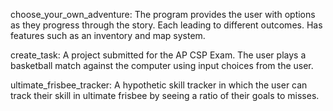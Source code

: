 
choose_your_own_adventure: The program provides the user with options as they progress through the story. Each leading to different outcomes. Has features such as an inventory and map system.

create_task: A project submitted for the AP CSP Exam. The user plays a basketball match against the computer using input choices from the user. 

ultimate_frisbee_tracker: A hypothetic skill tracker in which the user can track their skill in ultimate frisbee by seeing a ratio of their goals to misses. 
